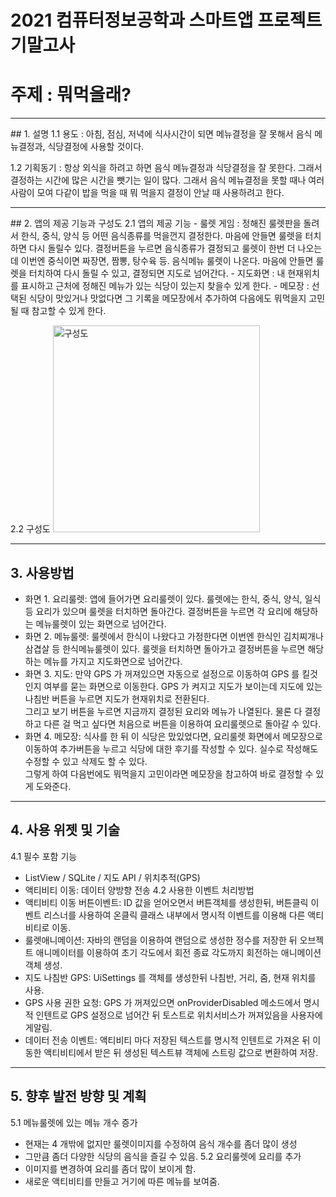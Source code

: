 # 2021 컴퓨터정보공학과 스마트앱 프로젝트 기말고사
# 주제 : 뭐먹을래?


<hr>
## 1. 설명
1.1 용도 : 아침, 점심, 저녁에 식사시간이 되면 메뉴결정을 잘 못해서 음식 메뉴결정과, 식당결정에 사용할 것이다.

1.2 기획동기 : 항상 외식을 하려고 하면 음식 메뉴결정과 식당결정을 잘 못한다. 그래서 결정하는 시간에 많은 시간을 뺏기는 일이 많다. 그래서 음식 메뉴결정을 못할 때나 여러 사람이 모여 다같이 밥을 먹을 때 뭐 먹을지 결정이 안날 때 사용하려고 한다.

<hr>
## 2. 앱의 제공 기능과 구성도
2.1 앱의 제공 기능
- 룰렛 게임 : 정해진 룰렛판을 돌려서 한식, 중식, 양식 등 어떤 음식종류를 먹을껀지 결정한다. 마음에 안들면 룰렛을 터치하면 다시 돌릴수 있다. 결정버튼을 누르면 음식종류가 결정되고 룰렛이 한번 더 나오는데 이번엔 중식이면 짜장면, 짬뽕, 탕수육 등. 음식메뉴 룰렛이 나온다. 마음에 안들면 룰렛을 터치하여 다시 돌릴 수 있고, 결정되면 지도로 넘어간다.
- 지도화면 : 내 현재위치를 표시하고 근처에 정해진 메뉴가 있는 식당이 있는지 찾을수 있게 한다.
- 메모장 : 선택된 식당이 맛있거나 맛없다면 그 기록을 메모장에서 추가하여 다음에도 뭐먹을지 고민될 때 참고할 수 있게 한다.

2.2 구성도
<img width="331" alt="구성도" src="https://github.com/user-attachments/assets/6320c273-256e-43b3-b127-0a67bd2c8ece">

<hr>

## 3. 사용방법
- 화면 1. 요리룰렛: 앱에 들어가면 요리룰렛이 있다. 룰렛에는 한식, 중식, 양식, 일식 등 요리가 있으며 룰렛을 터치하면 돌아간다. 결정버튼을 누르면 각 요리에 해당하는 메뉴룰렛이 있는 화면으로 넘어간다.
- 화면 2. 메뉴룰렛: 룰렛에서 한식이 나왔다고 가정한다면 이번엔 한식인 김치찌개나 삼겹살 등 한식메뉴룰렛이 있다. 룰렛을 터치하면 돌아가고 결정버튼을 누르면 해당하는 메뉴를 가지고 지도화면으로 넘어간다.
- 화면 3. 지도: 만약 GPS 가 꺼져있으면 자동으로 설정으로 이동하여 GPS 를 킬것인지 여부를 묻는 화면으로 이동한다. GPS 가 켜지고 지도가 보이는데 지도에 있는 나침반 버튼을 누르면 지도가 현재위치로 전환된다.<br>
그리고 보기 버튼을 누르면 지금까지 결정된 요리와 메뉴가 나열된다. 물론 다 결정하고 다른 걸 먹고 싶다면 처음으로 버튼을 이용하여 요리룰렛으로 돌아갈 수 있다.
- 화면 4. 메모장: 식사를 한 뒤 이 식당은 맜있었다면, 요리룰렛 화면에서 메모장으로 이동하여 추가버튼을 누르고 식당에 대한 후기를 작성할 수 있다. 실수로 작성해도 수정할 수 있고 삭제도 할 수 있다. <br>
그렇게 하여 다음번에도 뭐먹을지 고민이라면 메모장을 참고하여 바로 결정할 수 있게 도와준다.

<hr>

## 4. 사용 위젯 및 기술
4.1 필수 포함 기능
- ListView / SQLite / 지도 API / 위치추적(GPS)
- 액티비티 이동: 데이터 양방향 전송
4.2 사용한 이벤트 처리방법
- 액티비티 이동 버튼이벤트: ID 값을 얻어오면서 버튼객체를 생성한뒤, 버튼클릭 이벤트 리스너를 사용하여 온클릭 클래스 내부에서 명시적 이벤트를 이용해 다른 액티비티로 이동.
- 룰렛애니메이션: 자바의 랜덤을 이용하여 랜덤으로 생성한 정수를 저장한 뒤 오브젝트 애니메이터를 이용하여 초기 각도에서 회전 종료 각도까지 회전하는 애니메이션 객체 생성.
- 지도 나침반 GPS: UiSettings 를 객체를 생성한뒤 나침반, 거리, 줌, 현재 위치를 사용.
- GPS 사용 권한 요청: GPS 가 꺼져있으면 onProviderDisabled 메소드에서 명시적 인텐트로 GPS 설정으로 넘어간 뒤 토스트로 위치서비스가 꺼져있음을 사용자에게알림.
- 데이터 전송 이벤트: 액티비티 마다 저장된 텍스트를 명시적 인텐트로 가져온 뒤 이동한 액티비티에서 받은 뒤 생성된 텍스트뷰 객체에 스트링 값으로 변환하여 저장.

<hr>

## 5. 향후 발전 방향 및 계획
5.1 메뉴룰렛에 있는 메뉴 개수 증가
- 현재는 4 개밖에 없지만 룰렛이미지를 수정하여 음식 개수를 좀더 많이 생성
- 그만큼 좀더 다양한 식당의 음식을 즐길 수 있음.
5.2 요리룰렛에 요리를 추가
- 이미지를 변경하여 요리를 좀더 많이 보이게 함.
- 새로운 액티비티를 만들고 거기에 따른 메뉴를 보여줌.
